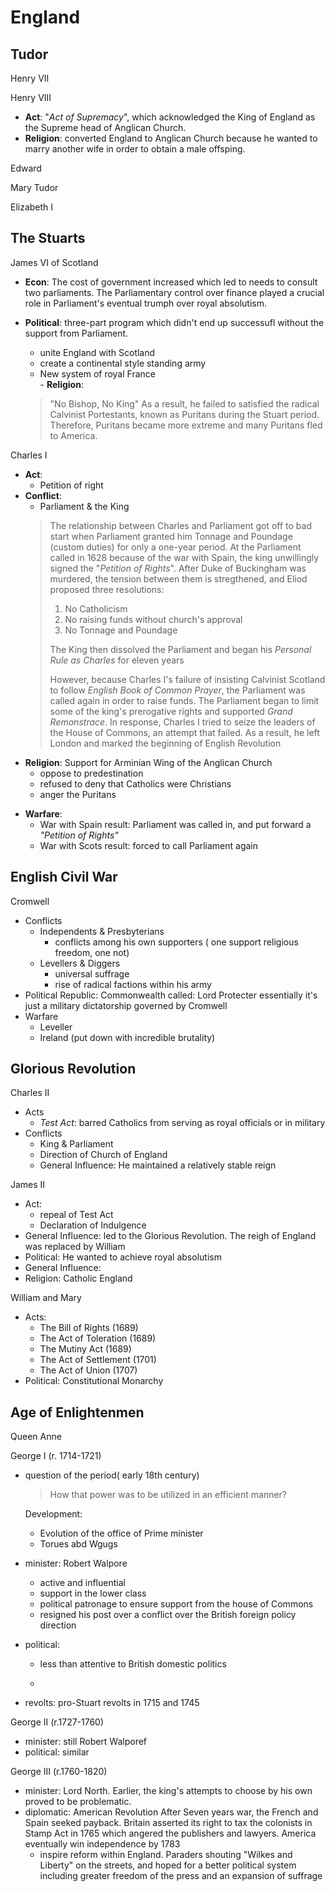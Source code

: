 


# England

## Tudor
Henry VII

Henry VIII
   * **Act**: "_Act of Supremacy_", which acknowledged the King of England as the Supreme head of Anglican Church.
   * **Religion**: converted England to Anglican Church because he wanted to marry another wife in order to obtain a male offsping.

Edward
 
Mary Tudor

Elizabeth I

## The Stuarts
James VI of Scotland
   - **Econ**: The cost of government increased which led to needs to consult two parliaments. The Parliamentary control over finance played a crucial role in Parliament's eventual trumph over royal absolutism.
   
   - **Political**: three-part program which didn't end up successufl without the support from Parliament.
        - unite England with Scotland
        - create a continental style standing army
        - New  system of royal France       
    - **Religion**:
      > "No Bishop, No King"
     As a result, he failed to satisfied the radical Calvinist Portestants, known as Puritans during the Stuart period. Therefore, Puritans became more extreme and many Puritans fled to America.

Charles I
* **Act**: 
  - Petition of right
* **Conflict**:
  *  Parliament & the King
   >The relationship between Charles and Parliament got off to bad start when Parliament granted him Tonnage and Poundage (custom duties) for only a one-year period. At the Parliament called in 1628 because of the war with Spain, the king unwillingly signed the "_Petition of Rights_". After Duke of Buckingham was murdered, the tension between them is stregthened, and Eliod proposed three resolutions: 
   >1. No Catholicism
   >2. No raising funds without church's approval
   >3. No Tonnage and Poundage
   >
  >The King then dissolved the Parliament and began his *Personal Rule as Charles* for eleven years
   >
   >However, because Charles I's failure of insisting Calvinist Scotland to follow _English Book of Common Prayer_, the Parliament was called again in order to raise funds. The Parliament began to limit some of the king's prerogative rights and supported _Grand Remonstrace_. In response, Charles I tried to seize the leaders of the House of Commons, an attempt that failed. As a result, he left London and marked the beginning of English Revolution
* **Religion**:  Support for Arminian Wing of the Anglican Church
     * oppose to predestination
     * refused to deny that Catholics were Christians
     * anger the Puritans
 - **Warfare**: 
   - War with Spain
    result: Parliament was called in, and put forward a _"Petition of Rights"_
    - War with Scots
    result: forced to call Parliament again


## English Civil War

Cromwell
 - Conflicts
   - Independents & Presbyterians
     - conflicts among his own supporters ( one support religious freedom, one not)
   - Levellers & Diggers
     -  universal suffrage
     -  rise of radical factions within his army
  - Political
     Republic: Commonwealth
     called: Lord Protecter
     essentially it's just a military dictatorship governed by Cromwell
 - Warfare
   - Leveller
   - Ireland (put down with incredible brutality)

## Glorious Revolution

Charles II
- Acts
  - _Test Act_: barred Catholics from serving as royal officials or in military
 - Conflicts
   - King & Parliament
    - Direction of Church of England 
   - General Influence: He maintained a relatively stable reign
 
James II
 - Act: 
   - repeal of Test Act
   - Declaration of Indulgence
 - General Influence: led to the Glorious Revolution. The reigh of England was replaced by William
 - Political: He wanted to achieve royal absolutism
 - General Influence: 
 - Religion: Catholic England

William and Mary
  - Acts:
    - The Bill of Rights (1689)
    - The Act of Toleration (1689)
    - The Mutiny Act (1689)
    - The Act of Settlement (1701)
    - The Act of Union (1707) 
  - Political: Constitutional Monarchy

## Age of Enlightenmen
Queen Anne 

George I (r. 1714-1721)
  - question of the period( early 18th century)
    > How that power was to be utilized in an efficient manner?
  
    Development: 
    - Evolution of the office of Prime minister
    - Torues abd Wgugs
  
  
  - minister: Robert Walpore
    - active and influential
    - support in the lower class
    - political patronage to ensure support from the house of Commons
    - resigned his post over a conflict over the British foreign policy direction
  - political:
    -  less than attentive to British domestic politics
   
    - 
- revolts: pro-Stuart revolts in 1715 and 1745

George II (r.1727-1760)
  - minister: still Robert Walporef
  - political: similar

George III (r.1760-1820)
  - minister: Lord North. Earlier, the king's attempts to choose by his own proved to be problematic.
  - diplomatic: American Revolution
     After Seven years war, the French and Spain seeked payback.
   Britain asserted its right to tax the colonists in Stamp Act in 1765 which angered the publishers and lawyers. America eventually win independence by 1783
     - inspire reform within England. Paraders shouting "Wilkes and Liberty" on the streets, and hoped for a better political system including greater freedom of the press and an expansion of suffrage



<!--stackedit_data:
eyJoaXN0b3J5IjpbMTQ5ODM4MDEzOSw0OTMxNzE0OCwtMTgxMz
g0OTQzNSwtMTQ2NzIyNTkyNSw3MzA5OTgxMTZdfQ==
-->